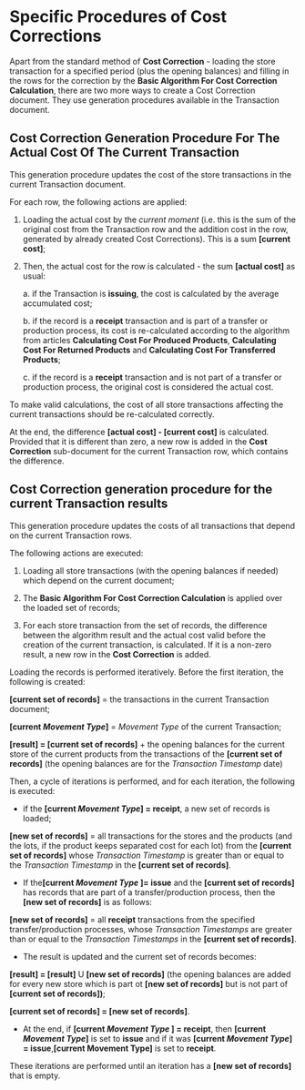 # Specific Procedures of Cost Corrections

Apart from the standard method of <b>Cost Correction</b> - loading the store transaction for a specified period (plus the opening balances) and filling in the rows for the correction by the <b>Basic Algorithm For Cost Correction Calculation</b>, there are two more ways to create a Cost Correction document. They use generation procedures available in the Transaction document.

## Cost Correction Generation Procedure For The Actual Cost Of The Current Transaction

This generation procedure updates the cost of the store transactions in the current Transaction document. 

For each row, the following actions are applied:

 1.  Loading the actual cost by the <i>current moment</i> (i.e. this is the sum of the original cost from the Transaction row and the addition cost in the row, generated by already created Cost Corrections). This is a sum <b>[current cost]</b>;
 
2. Then, the actual cost for the row is calculated - the sum <b>[actual cost]</b> as usual:

     a. if the Transaction is <b>issuing</b>, the cost is calculated by the average accumulated cost;

     b. if the record is a <b>receipt</b> transaction and is part of a transfer or production process, its cost is re-calculated according to the algorithm from articles <b>Calculating Cost For Produced Products</b>, <b>Calculating Cost For Returned Products</b> and <b>Calculating Cost For Transferred Products</b>;

     c. if the record is a <b>receipt</b> transaction and is not part of a transfer or production process, the original cost is considered the actual cost.

To make valid calculations, the cost of all store transactions affecting the current transactions should be re-calculated correctly.

At the end, the difference <b>[actual cost] - [current cost]</b> is calculated. Provided that it is different than zero, a new row is added in the <b>Cost Correction</b> sub-document for the current Transaction row, which contains the difference.

## Cost Correction generation procedure for the current Transaction results

This generation procedure updates the costs of all transactions that depend on the current Transaction rows. 

The following actions are executed:

1. Loading all store transactions (with the opening balances if needed) which depend on the current document;

2. Тhe <b>Basic Algorithm For Cost Correction Calculation</b> is applied over the loaded set of records;

3. For each store transaction from the set of records, the difference between the algorithm result and the actual cost valid before the creation of the current transaction, is calculated. If it is a non-zero result, a new row in the <b>Cost Correction</b> is added.

Loading the records is performed iteratively. Before the first iteration, the following is created:

<b>[current set of records]</b> = the transactions in the current Transaction document;

<b>[current <i>Movement Type</i>]</b> = <i>Movement Type </i>of the current Transaction;
  
<b>[result] = [current set of records]</b> + the opening balances for the current store of the current products from the transactions of the <b>[current set of records]</b> (the opening balances are for the <i>Transaction Timestamp</i> date)
  
Then, a cycle of iterations is performed, and for each iteration, the following is executed:
  
- if the <b>[current <i>Movement Type</i>] = receipt</b>, a new set of records is loaded;
  
<b>[new set of records]</b> = all transactions for the stores and the products (and the lots, if the product keeps separated cost for each lot) from the <b>[current set of records]</b> whоse <i>Transaction Timestamp</i> is greater than or equal to the <i>Transaction Timestamp</i>  in the <b>[current set of records]</b>.
  
- If the<b>[current <i>Movement Type </i>]= issue</b> and the <b>[current set of records]</b> has records that are part of a transfer/production process, then the <b>[new set of records]</b> is as follows:
  
<b>[new set of records]</b> = all <b>receipt</b> transactions from the specified transfer/production processes, whose <i>Transaction Timestamps</i> are greater than or equal to the <i>Transaction Timestamps</i> in the <b>[current set of records]</b>.
  
- The result is updated and the current set of records becomes:
  
<b>[result] = [result]</b> U <b>[new set of records]</b> (the opening balances are added for every new store which is part ot <b>[new set of records]</b> but is not part of <b>[current set of records])</b>;
  
<b>[current set of records] = [new set of records]</b>.
  
- At the end, if <b>[current <i>Movement Type</i> ] = receipt</b>, then <b>[current <i>Movement Type</i>]</b> is set to <b>issue</b> and if it was <b>[current <i>Movement Type</i>] = issue</b>,<b>[current Movement Type]</b> is set to <b>receipt</b>.
  
These iterations are performed until an iteration has a <b>[new set of records]</b> that is empty.


